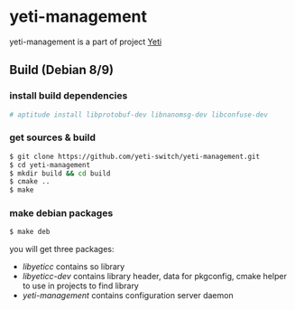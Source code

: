 # yeti-management

yeti-management is a part of project [Yeti]

## Build (Debian 8/9)

### install build dependencies

```sh
# aptitude install libprotobuf-dev libnanomsg-dev libconfuse-dev
```

### get sources & build

```sh
$ git clone https://github.com/yeti-switch/yeti-management.git
$ cd yeti-management
$ mkdir build && cd build
$ cmake ..
$ make
```

### make debian packages
```sh
$ make deb
```

you will get three packages:

* _libyeticc_ contains so library
* _libyeticc-dev_ contains library header, data for pkgconfig, cmake helper to use in projects to find library 
* _yeti-management_ contains configuration server daemon

[Yeti]:http://yeti-switch.org/
